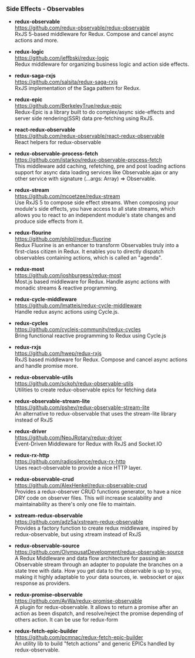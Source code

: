 ### Side Effects - Observables

- **redux-observable**  
  https://github.com/redux-observable/redux-observable  
  RxJS 5-based middleware for Redux. Compose and cancel async actions and more.
  
- **redux-logic**  
  https://github.com/jeffbski/redux-logic  
  Redux middleware for organizing business logic and action side effects.
  
- **redux-saga-rxjs**  
  https://github.com/salsita/redux-saga-rxjs  
  RxJS implementation of the Saga pattern for Redux.
  
- **redux-epic**  
  https://github.com/BerkeleyTrue/redux-epic  
  Redux-Epic is a library built to do complex/async side-effects and server side rendering(SSR) data pre-fetching using RxJS.
  
- **react-redux-observable**  
  https://github.com/redux-observable/react-redux-observable  
  React helpers for redux-observable
  
- **redux-observable-process-fetch**  
  https://github.com/istarkov/redux-observable-process-fetch  
  This middleware add caching, refetching, pre and post loading actions support for async data loading services like Observable.ajax or any other service with signature (...args: Array<any>) => Observable<any>.
  
- **redux-stream**  
  https://github.com/mcoetzee/redux-stream  
  Use RxJS 5 to compose side effect streams.  When composing your module's side effects, you have access to all state streams, which allows you to react to an independent module's state changes and produce side effects from it.
  
- **redux-flourine**  
  https://github.com/philpl/redux-fluorine  
  Redux Fluorine is an enhancer to transform Observables truly into a first-class citizen in Redux. It enables you to directly dispatch observables containing actions, which is called an "agenda".
  
- **redux-most**  
  https://github.com/joshburgess/redux-most  
  Most.js based middleware for Redux.  Handle async actions with monadic streams & reactive programming.
  
- **redux-cycle-middleware**  
  https://github.com/lmatteis/redux-cycle-middleware  
  Handle redux async actions using Cycle.js. 
  
- **redux-cycles**  
  https://github.com/cyclejs-community/redux-cycles  
  Bring functional reactive programming to Redux using Cycle.js 
  
- **redux-rxjs**  
  https://github.com/hwep/redux-rxjs  
  RxJS based middleware for Redux. Compose and cancel async actions and handle promise more. 
  
- **redux-observable-utils**  
  https://github.com/sckoh/redux-observable-utils  
  Utilities to create redux-observable epics for fetching data
  
- **redux-observable-stream-lite**  
  https://github.com/pshev/redux-observable-stream-lite  
  An alternative to redux-observable that uses the stream-lite library instead of RxJS
  
- **redux-driver**  
  https://github.com/NeoJRotary/redux-driver  
  Event-Driven Middleware for Redux with RxJS and Socket.IO
  
- **redux-rx-http**  
  https://github.com/radiosilence/redux-rx-http  
  Uses react-observable to provide a nice HTTP layer. 
  
- **redux-observable-crud**  
  https://github.com/AlexHenkel/redux-observable-crud  
  Provides a redux-observer CRUD functions generator, to have a nice DRY code on observer files. This will increase scalability and maintainability as there's only one file to maintain.
  
- **xstream-redux-observable**  
  https://github.com/adz5a/xstream-redux-observable  
  Provides a factory function to create redux middleware, inspired by redux-observable, but using xtream instead of RxJS
  
- **redux-observable-source**  
  https://github.com/OlympusatDevelopment/redux-observable-source  
  A Redux Middleware and data flow architecture for passing an Observable stream through an adapter to populate the branches on a state tree with data. How you get data to the observable is up to you, making it highly adaptable to your data sources, ie. websocket or ajax response as providers.
  
- **redux-promise-observable**  
  https://github.com/AyWa/redux-promise-observable  
  A plugin for redux-observable. It allows to return a promise after an action as been dispatch, and resolve/reject the promise depending of others action. It can be use for redux-form 
  
- **redux-fetch-epic-builder**  
  https://github.com/pcmnac/redux-fetch-epic-builder  
  An utility lib to build "fetch actions" and generic EPICs handled by redux-observable. 